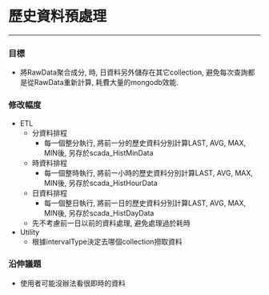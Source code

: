 # 歷史資料預處理

---

### 目標

* 將RawData聚合成分, 時, 日資料另外儲存在其它collection, 避免每次查詢都是從RawData重新計算, 耗費大量的mongodb效能.

### 修改幅度

* ETL
  * 分資料排程
    * 每一個整分執行, 將前一分的歷史資料分別計算LAST, AVG, MAX, MIN後, 另存於scada\_HistMinData
  * 時資料排程
    * 每一個整時執行, 將前一小時的歷史資料分別計算LAST, AVG, MAX, MIN後, 另存於scada\_HistHourData
  * 日資料排程
    * 每一個整日執行, 將前一日的歷史資料分別計算LAST, AVG, MAX, MIN後, 另存於scada\_HistDayData
  * 先不考慮前一日以前的資料處理, 避免處理過於耗時
* Utility
  * 根據intervalType決定去哪個collection撈取資料

### 沿伸議題

* 使用者可能沒辦法看很即時的資料



